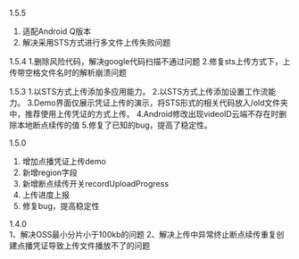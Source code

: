 1.5.5
1. 适配Android Q版本
2. 解决采用STS方式进行多文件上传失败问题

1.5.4
1.删除风险代码，解决google代码扫描不通过问题
2.修复sts上传方式下，上传带空格文件名时的解析崩溃问题

1.5.3
1.以STS方式上传添加多应用能力。
2.以STS方式上传添加设置工作流能力。
3.Demo界面仅展示凭证上传的演示，将STS形式的相关代码放入/old文件夹中，推荐使用上传凭证的方式上传。
4.Android修改出现videoID云端不存在时删除本地断点续传的值
5.修复了已知的bug，提高了稳定性。

1.5.0
1. 增加点播凭证上传demo
3. 新增region字段
4. 新增断点续传开关recordUploadProgress
4. 上传进度上报
5. 修复bug，提高稳定性

1.4.0	
1、解决OSS最小分片小于100kb的问题
2、解决上传中异常终止断点续传重复创建点播凭证导致上传文件播放不了的问题